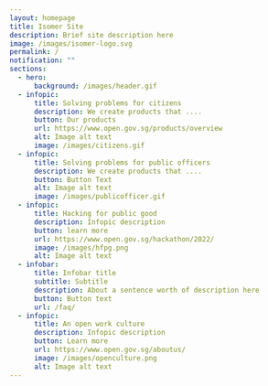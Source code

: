 ```yaml
---
layout: homepage
title: Isomer Site
description: Brief site description here
image: /images/isomer-logo.svg
permalink: /
notification: ""
sections:
  - hero:
      background: /images/header.gif
  - infopic:
      title: Solving problems for citizens
      description: We create products that ....
      button: Our products
      url: https://www.open.gov.sg/products/overview
      alt: Image alt text
      image: /images/citizens.gif
  - infopic:
      title: Solving problems for public officers
      description: We create products that ....
      button: Button Text
      alt: Image alt text
      image: /images/publicofficer.gif
  - infopic:
      title: Hacking for public good
      description: Infopic description
      button: learn more
      url: https://www.open.gov.sg/hackathon/2022/
      image: /images/hfpg.png
      alt: Image alt text
  - infobar:
      title: Infobar title
      subtitle: Subtitle
      description: About a sentence worth of description here
      button: Button text
      url: /faq/
  - infopic:
      title: An open work culture
      description: Infopic description
      button: Learn more
      url: https://www.open.gov.sg/aboutus/
      image: /images/openculture.png
      alt: Image alt text
---
```

